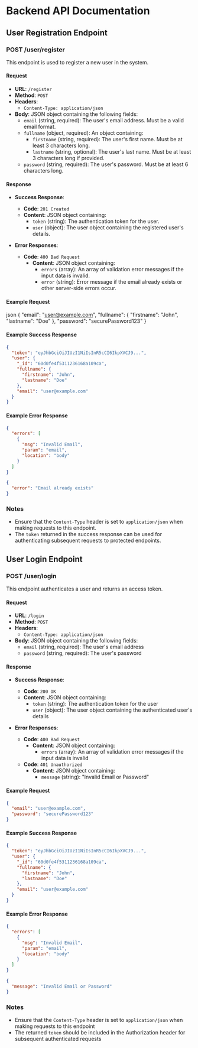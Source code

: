# Backend API Documentation

## User Registration Endpoint

### POST /user/register

This endpoint is used to register a new user in the system.

#### Request

- **URL**: `/register`
- **Method**: `POST`
- **Headers**: 
  - `Content-Type: application/json`
- **Body**: JSON object containing the following fields:
  - `email` (string, required): The user's email address. Must be a valid email format.
  - `fullname` (object, required): An object containing:
    - `firstname` (string, required): The user's first name. Must be at least 3 characters long.
    - `lastname` (string, optional): The user's last name. Must be at least 3 characters long if provided.
  - `password` (string, required): The user's password. Must be at least 6 characters long.

#### Response

- **Success Response**:
  - **Code**: `201 Created`
  - **Content**: JSON object containing:
    - `token` (string): The authentication token for the user.
    - `user` (object): The user object containing the registered user's details.

- **Error Responses**:
  - **Code**: `400 Bad Request`
    - **Content**: JSON object containing:
      - `errors` (array): An array of validation error messages if the input data is invalid.
      - `error` (string): Error message if the email already exists or other server-side errors occur.

#### Example Request 

json
{
"email": "user@example.com",
"fullname": {
"firstname": "John",
"lastname": "Doe"
},
"password": "securePassword123"
}

#### Example Success Response

```json
{
  "token": "eyJhbGciOiJIUzI1NiIsInR5cCI6IkpXVCJ9...",
  "user": {
    "_id": "60d0fe4f5311236168a109ca",
    "fullname": {
      "firstname": "John",
      "lastname": "Doe"
    },
    "email": "user@example.com"
  }
}
```

#### Example Error Response

```json
{
  "errors": [
    {
      "msg": "Invalid Email",
      "param": "email",
      "location": "body"
    }
  ]
}
```

```json
{
  "error": "Email already exists"
}
```

### Notes

- Ensure that the `Content-Type` header is set to `application/json` when making requests to this endpoint.
- The `token` returned in the success response can be used for authenticating subsequent requests to protected endpoints.

## User Login Endpoint

### POST /user/login

This endpoint authenticates a user and returns an access token.

#### Request

- **URL**: `/login`
- **Method**: `POST`
- **Headers**: 
  - `Content-Type: application/json`
- **Body**: JSON object containing the following fields:
  - `email` (string, required): The user's email address
  - `password` (string, required): The user's password

#### Response

- **Success Response**:
  - **Code**: `200 OK`
  - **Content**: JSON object containing:
    - `token` (string): The authentication token for the user
    - `user` (object): The user object containing the authenticated user's details

- **Error Responses**:
  - **Code**: `400 Bad Request`
    - **Content**: JSON object containing:
      - `errors` (array): An array of validation error messages if the input data is invalid
  - **Code**: `401 Unauthorized`
    - **Content**: JSON object containing:
      - `message` (string): "Invalid Email or Password"

#### Example Request

```json
{
  "email": "user@example.com",
  "password": "securePassword123"
}
```

#### Example Success Response

```json
{
  "token": "eyJhbGciOiJIUzI1NiIsInR5cCI6IkpXVCJ9...",
  "user": {
    "_id": "60d0fe4f5311236168a109ca",
    "fullname": {
      "firstname": "John",
      "lastname": "Doe"
    },
    "email": "user@example.com"
  }
}
```

#### Example Error Response

```json
{
  "errors": [
    {
      "msg": "Invalid Email",
      "param": "email",
      "location": "body"
    }
  ]
}
```

```json
{
  "message": "Invalid Email or Password"
}
```

### Notes

- Ensure that the `Content-Type` header is set to `application/json` when making requests to this endpoint
- The returned `token` should be included in the Authorization header for subsequent authenticated requests